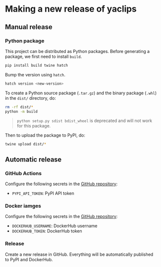 # Making a new release of yaclips

## Manual release

### Python package

This project can be distributed as Python
packages. Before generating a package, we first need to install `build`.

```bash
pip install build twine hatch
```

Bump the version using `hatch`.

```bash
hatch version <new-version>
```

To create a Python source package (`.tar.gz`) and the binary package (`.whl`) in the `dist/` directory, do:

```bash
rm -rf dist/*
python -m build
```

> `python setup.py sdist bdist_wheel` is deprecated and will not work for this package.

Then to upload the package to PyPI, do:

```bash
twine upload dist/*
```

## Automatic release

### GitHub Actions

Configure the following secrets in the [GitHub repository](https://github.com/wh1isper/yaclips/settings/secrets/actions/new):

- `PYPI_API_TOKEN`: PyPI API token

### Docker iamges

Configure the following secrets in the [GitHub repository](https://github.com/wh1isper/yaclips/settings/secrets/actions/new):

- `DOCKERHUB_USERNAME`: DockerHub username
- `DOCKERHUB_TOKEN`: DockerHub token

### Release

Create a new release in GitHub. Everything will be automatically published to PyPI and DockerHub.
